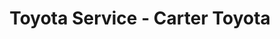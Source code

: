 ---
title: "Toyota Service - Carter Toyota"
url: /colville/toyota-service-carter-toyota/
shop: Autowerkstatt
---